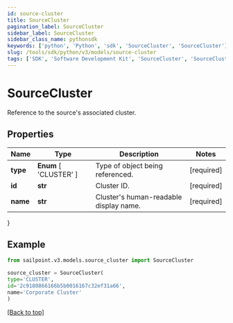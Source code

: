 ```yaml
---
id: source-cluster
title: SourceCluster
pagination_label: SourceCluster
sidebar_label: SourceCluster
sidebar_class_name: pythonsdk
keywords: ['python', 'Python', 'sdk', 'SourceCluster', 'SourceCluster']
slug: /tools/sdk/python/v3/models/source-cluster
tags: ['SDK', 'Software Development Kit', 'SourceCluster', 'SourceCluster']
---
```


# SourceCluster

Reference to the source's associated cluster.

## Properties

| Name | Type | Description | Notes |
| --- | --- | --- | --- |
| **type** | **Enum** [ 'CLUSTER' ] | Type of object being referenced. | [required] |
| **id** | **str** | Cluster ID. | [required] |
| **name** | **str** | Cluster's human-readable display name. | [required] |

}

## Example

```python
from sailpoint.v3.models.source_cluster import SourceCluster

source_cluster = SourceCluster(
type='CLUSTER',
id='2c9180866166b5b0016167c32ef31a66',
name='Corporate Cluster'
)

```

[[Back to top]](#)
